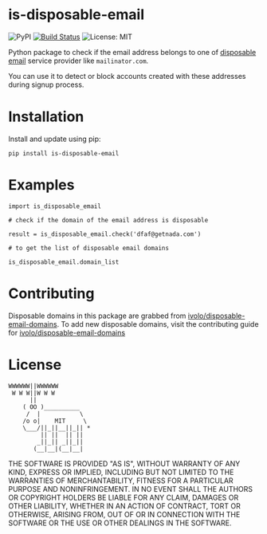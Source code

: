# is-disposable-email

![PyPI](https://img.shields.io/pypi/v/is-disposable-email.svg)
[![Build Status](https://travis-ci.com/akhilharihar/is_disposable_email.svg?branch=master)](https://travis-ci.com/akhilharihar/is_disposable_email)
![License: MIT](https://img.shields.io/badge/License-MIT-blue.svg)

Python package to check if the email address belongs to one of [disposable email](http://en.wikipedia.org/wiki/Disposable_email_address) service provider like `mailinator.com`.

You can use it to detect or block accounts created with these addresses during signup process.

# Installation
Install and update using pip:

```
pip install is-disposable-email
```

# Examples
```
import is_disposable_email

# check if the domain of the email address is disposable

result = is_disposable_email.check('dfaf@getnada.com')

# to get the list of disposable email domains

is_disposable_email.domain_list
```
# Contributing
Disposable domains in this package are grabbed from [ivolo/disposable-email-domains](https://github.com/ivolo/disposable-email-domains). To add new disposable domains, visit the contributing guide for [ivolo/disposable-email-domains](https://github.com/ivolo/disposable-email-domains)

# License

```
WWWWWW||WWWWWW
 W W W||W W W
      ||
    ( OO )__________
     /  |           \
    /o o|    MIT     \
    \___/||_||__||_|| *
         || ||  || ||
        _||_|| _||_||
       (__|__|(__|__|
```

THE SOFTWARE IS PROVIDED "AS IS", WITHOUT WARRANTY OF ANY KIND, EXPRESS OR
IMPLIED, INCLUDING BUT NOT LIMITED TO THE WARRANTIES OF MERCHANTABILITY,
FITNESS FOR A PARTICULAR PURPOSE AND NONINFRINGEMENT. IN NO EVENT SHALL THE
AUTHORS OR COPYRIGHT HOLDERS BE LIABLE FOR ANY CLAIM, DAMAGES OR OTHER
LIABILITY, WHETHER IN AN ACTION OF CONTRACT, TORT OR OTHERWISE, ARISING FROM,
OUT OF OR IN CONNECTION WITH THE SOFTWARE OR THE USE OR OTHER DEALINGS IN THE
SOFTWARE.